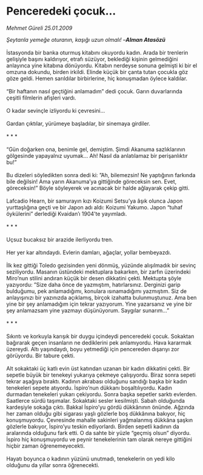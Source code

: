 # Penceredeki çocuk...

*Mehmet Güreli 25.01.2009*

<div class="taraf_structure_2col_1zq">
<div class="margen_n">



 <p><i>Şeytanla yemeğe oturanın, </i><i>kaşığı uzun olmalı! –</i><b><i>Alman Atasözü</i></b>   <br/><br/>İstasyonda bir banka oturmuş kitabını okuyordu kadın. Arada bir trenlerin gelişiyle başını kaldırıyor, etrafı süzüyor, beklediği kişinin gelmediğini anlayınca yine kitabına dönüyordu. Kitabın nerdeyse sonuna gelmişti ki bir el omzuna dokundu, birden irkildi. Elinde küçük bir çanta tutan çocukla göz göze geldi. Hemen sarıldılar birbirlerine, hiç konuşmadan öylece kaldılar. <br/><br/>“Bir haftanın nasıl geçtiğini anlamadım” dedi çocuk. Garın duvarlarında çeşitli filmlerin afişleri vardı. <br/><br/>O kadar sevinçle izliyordu ki çevresini... <br/><br/>Gardan çıktılar, yürümeye başladılar, bir sinemaya girdiler. <br/><br/>* * * <br/><br/>“Gün doğarken ona, benimle gel, demiştim. Şimdi Akanuma sazlıklarının gölgesinde yapayalnız uyumak... Ah! Nasıl da anlatılamaz bir perişanlıktır bu!” <br/><br/>Bu dizeleri söyledikten sonra dedi ki: ”Ah, bilemezsin! Ne yaptığının farkında bile değilsin! Ama yarın Akanuma’ya gittiğinde göreceksin sen. Evet, göreceksin!” Böyle söyleyerek ve acınacak bir halde ağlayarak çekip gitti. <br/><br/>Lafcadio Hearn, bir samurayın kızı Koizumi Setsu’ya âşık olunca Japon yurttaşlığına geçti ve bir Japon adı aldı: Koizumi Yakumo. Japon “tuhaf öykülerini” derlediği Kvaidan’ı 1904’te yayımladı. <br/><br/>* * * <br/><br/>Uçsuz bucaksız bir arazide ilerliyordu tren. <br/><br/>Her yer kar altındaydı. Evlerin damları, ağaçlar, yollar bembeyazdı. <br/><br/>İlk kez gittiği Toledo gezisinden yeni dönmüş, yüzünde alışılmadık bir sevinç seziliyordu. Masanın üstündeki mektuplara bakarken, bir zarfın üzerindeki Miro’nun stilini andıran küçük bir desen dikkatini çekti. Mektupta şöyle yazıyordu: ”Size daha önce de yazmıştım, hatırlarsınız. Derginizi garip bulduğumu, pek anlamadığımı, konulara ısınamadığımı yazmıştım. Siz de anlayışınızı bir yazınızda açıklamış, birçok izahatta bulunmuştunuz. Ama ben yine bir şey anlamadığım için tekrar yazıyorum. Yine yazarsanız ve yine bir şey anlamazsam yine yazmayı düşünüyorum. Saygılar sunarım...” <br/><br/>* * * <br/><br/>Sıkıntı ve korkuyla karışık bir duygu içindeydi penceredeki çocuk. Sokaktan bağırarak geçen insanların ne dediklerini pek anlamıyordu. Hava kararmak üzereydi. Altı yaşındaydı, boyu yetmediği için pencereden dışarıyı zor görüyordu. Bir tabure çekti. <br/><br/>Alt sokaktaki üç katlı evin üst katından uzanan bir kadın dikkatini çekti. Bir sepetle büyük bir tenekeyi yukarıya çekmeye çalışıyordu. Biraz sonra sepeti tekrar aşağıya bıraktı. Kadının akrabası olduğunu sandığı başka bir kadın tenekeleri sepete atıyordu. İspiro’nun dükkanı boşaltılıyordu. Kadın durmadan tenekeleri yukarı çekiyordu. Sonra başka sepetler sarktı evlerden. Saatlerce sürdü taşımalar. Sokaktaki sesler kesilmişti. Sabah olduğunda kardeşiyle sokağa çıktı. Bakkal İspiro’yu gördü dükkânının önünde. Ağzında her zaman olduğu gibi sigarası yaşlı gözlerle boş dükkânına bakıyor, hiç konuşmuyordu. Çevresinde mahalle sakinleri yağmalanmış dükkâna şaşkın gözlerle bakıyor, İspiro’yu teskin ediyorlardı. Birden sepetli kadının da aralarında olduğunu fark etti. O da sahte bir yüzle “geçmiş olsun” diyordu. İspiro hiç konuşmuyordu ve peynir tenekelerinin tam olarak nereye gittiğini hiçbir zaman öğrenemeyecekti. <br/><br/>Hayatı boyunca o kadının yüzünü unutmadı, tenekelerin on yedi kilo olduğunu da yıllar sonra öğrenecekti.</p>

<br/>


<div id="taraf_not">
</div>

</div>


</div>
